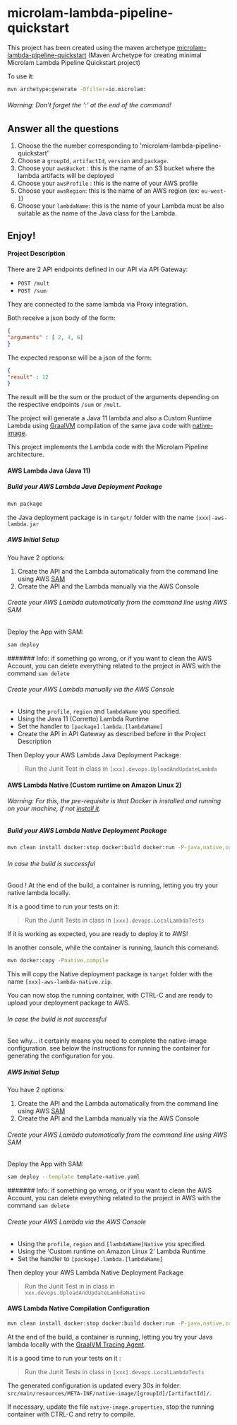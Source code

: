 # microlam-lambda-pipeline-quickstart

This project has been created using the maven archetype [microlam-lambda-pipeline-quickstart](https://github.com/microlam-io/microlam-lambda-pipeline-quickstart) (Maven Archetype for creating minimal Microlam Lambda Pipeline Quickstart project)

To use it:

```bash.sh
mvn archetype:generate -Dfilter=io.microlam:
```

###### Warning: Don't forget the ':' at the end of the command!

## Answer all the questions

1. Choose the the number corresponding to 'microlam-lambda-pipeline-quickstart'
2. Choose a `groupId`, `artifactId`, `version` and `package`.
3. Choose your `awsBucket` : this is the name of an S3 bucket where the lambda artifacts will be deployed
4. Choose your `awsProfile` : this is the name of your AWS profile
5. Choose your `awsRegion`: this is the name of an AWS region (ex: `eu-west-1`)
6. Choose your `lambdaName`: this is the name of your Lambda must be also suitable as the name of the Java class for the Lambda.


## Enjoy!

#### Project Description

There are 2 API endpoints defined in our API via API Gateway:

* `POST /mult`
* `POST /sum`

They are connected to the same lambda via Proxy integration.

Both receive a json body of the form:

```json
{
"arguments" : [ 2, 4, 6]
}
```

The expected response will be a json of the form:

```json
{
"result" : 12
}
```

The result will be the sum or the product of the arguments depending on the respective endpoints `/sum` or `/mult`.

The project will generate a Java 11 lambda and also a Custom Runtime Lambda using [GraalVM](https://www.graalvm.org/) compilation of the same java code with [native-image](https://www.graalvm.org/reference-manual/native-image/).

This project implements the Lambda code with the Microlam Pipeline architecture.

#### AWS Lambda Java (Java 11)

##### Build your AWS Lambda Java Deployment Package

```bash.sh
mvn package
```

the Java deployment package is in `target/` folder with the name `[xxx]-aws-lambda.jar`

##### AWS Initial Setup

You have 2 options:
1. Create the API and the Lambda automatically from the command line using AWS [SAM](https://aws.amazon.com/serverless/sam/)  
2. Create the API and the Lambda manually via the AWS Console


###### Create your AWS Lambda automatically from the command line using AWS SAM

Deploy the App with SAM:

```bash.sh
sam deploy
```

####### Info: if something go wrong, or if you want to clean the AWS Account, you can delete everything related to the project in AWS with the command `sam delete`


###### Create your AWS Lambda manually via the AWS Console

* Using the `profile`, `region` and `lambdaName` you specified.
* Using the Java 11 (Corretto) Lambda Runtime
* Set the handler to `[package].lambda.[lambdaName]`
* Create the API in API Gateway as described before in the Project Description


Then Deploy your AWS Lambda Java Deployment Package:

> Run the Junit Test in class in `[xxx].devops.UploadAndUpdateLambda`

#### AWS Lambda Native (Custom runtime on Amazon Linux 2)

###### Warning: For this, the pre-requisite is that Docker is installed and running on your machine, if not [install it](https://docs.docker.com/get-docker/).

##### Build your AWS Lambda Native Deployment Package

```bash.sh
mvn clean install docker:stop docker:build docker:run -P-java,native,compile
```

###### In case the build is successful

Good ! At the end of the build, a container is running, letting you try your native lambda locally.

It is a good time to run your tests on it:

> Run the Junit Tests in class in `[xxx].devops.LocalLambdaTests`

If it is working as expected, you are ready to deploy it to AWS!

In another console, while the container is running, launch this command:

```bash.sh
mvn docker:copy -Pnative,compile
```

This will copy the Native deployment package is `target` folder with the name `[xxx]-aws-lambda-native.zip`.

You can now stop the running container, with CTRL-C and are ready to upload your deployment package to AWS.

###### In case the build is not successful

See why... it certainly means you need to complete the native-image configuration. see below the instructions for running the container for generating the configuration for you.

##### AWS Initial Setup

You have 2 options:
1. Create the API and the Lambda automatically from the command line using AWS [SAM](https://aws.amazon.com/serverless/sam/)  
2. Create the API and the Lambda manually via the AWS Console


###### Create your AWS Lambda automatically from the command line using AWS SAM

Deploy the App with SAM:

```bash.sh
sam deploy --template template-native.yaml
```

####### Info: if something go wrong, or if you want to clean the AWS Account, you can delete everything related to the project in AWS with the command `sam delete`


###### Create your AWS Lambda via the AWS Console

* Using the `profile`, `region` and `[lambdaName]Native` you specified.
* Using the 'Custom runtime on Amazon Linux 2' Lambda Runtime
* Set the handler to `[package].lambda.[lambdaName]`


Then deploy your AWS Lambda Native Deployment Package

> Run the Junit Test in in class in `xxx.devops.UploadAndUpdateLambdaNative`


#### AWS Lambda Native Compilation Configuration

```bash.sh
mvn clean install docker:stop docker:build docker:run -P-java,native,config
```

At the end of the build, a container is running, letting you try your Java lambda locally with the [GraalVM Tracing Agent](https://www.graalvm.org/reference-manual/native-image/Agent/).

It is a good time to run your tests on it :

> Run the Junit Tests in class in `[xxx].devops.LocalLambdaTests`

The generated configuration is updated every 30s in folder: `src/main/resources/META-INF/native-image/[groupId]/[artifactId]/`.

If necessary, update the file `native-image.properties`, stop the running container with CTRL-C and retry to compile.

